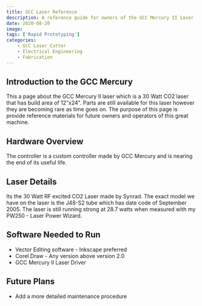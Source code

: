```yaml
---
title: GCC Laser Reference
description: A reference guide for owners of the GCC Mercury II Laser 
date: 2020-08-20
image:
tags: ['Rapid Prototyping']
categories:
    - GCC Laser Cutter
    - Electrical Engineering
    - Fabrication
---
```

## Introduction to the GCC Mercury 

This a page about the GCC Mercury II laser which is a 30 Watt CO2 laser that has build area of 12"x24". 
Parts are still available for this laser however they are becoming rare as time goes on. The purpose of this page is provide reference materials 
for future owners and operators of this great machine. 

## Hardware Overview

The controller is a custom controller made by GCC Mercury and is nearing the end of its useful life. 

## Laser Details 
Its the 30 Watt RF excited CO2 Laser made by Synrad. The exact model we have on the laser is the J48-S2 tube which has date code of September 2005. The laser is still running strong at 28.7 watts when measured with my PW250 - Laser Power Wizard. 

## Software Needed to Run 
* Vector Editing software - Inkscape preferred 
* Corel Draw - Any version above version 2.0 
* GCC Mercury II Laser Driver 



## Future Plans 
* Add a more detailed maintenance procedure

